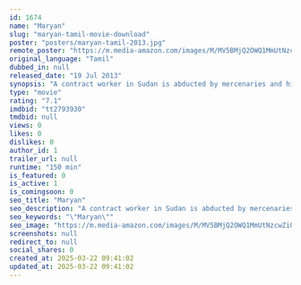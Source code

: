 ```yaml
---
id: 1674
name: "Maryan"
slug: "maryan-tamil-movie-download"
poster: "posters/maryan-tamil-2013.jpg"
remote_poster: "https://m.media-amazon.com/images/M/MV5BMjQ2OWQ1MmUtNzcwZi00Y2YzLTg5YWUtMjQ3YzczYmUyYmQ5XkEyXkFqcGdeQXVyMTEzNzg0Mjkx._V1_SX300.jpg"
original_language: "Tamil"
dubbed_in: null
released_date: "19 Jul 2013"
synopsis: "A contract worker in Sudan is abducted by mercenaries and his lover in India awaits his return."
type: "movie"
rating: "7.1"
imdbid: "tt2793930"
tmdbid: null
views: 0
likes: 0
dislikes: 0
author_id: 1
trailer_url: null
runtime: "150 min"
is_featured: 0
is_active: 1
is_comingsoon: 0
seo_title: "Maryan"
seo_description: "A contract worker in Sudan is abducted by mercenaries and his lover in India awaits his return."
seo_keywords: "\"Maryan\""
seo_image: "https://m.media-amazon.com/images/M/MV5BMjQ2OWQ1MmUtNzcwZi00Y2YzLTg5YWUtMjQ3YzczYmUyYmQ5XkEyXkFqcGdeQXVyMTEzNzg0Mjkx._V1_SX300.jpg"
screenshots: null
redirect_to: null
social_shares: 0
created_at: 2025-03-22 09:41:02
updated_at: 2025-03-22 09:41:02
---
```


